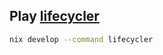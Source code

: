 ## Play [lifecycler](https://github.com/cxreiff/lifecycler)
```bash
nix develop --command lifecycler 
```
